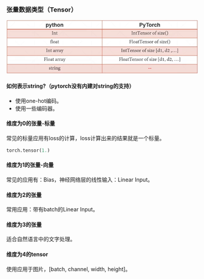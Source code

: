### 张量数据类型（Tensor）

![](../images/python和pytorch数据类型.png)

#### 如何表示string?（pytorch没有内建对string的支持）

- 使用one-hot编码。
- 使用一些编码器。

#### 维度为0的张量-标量

常见的标量应用有loss的计算，loss计算出来的结果就是一个标量。

```python
torch.tensor(1.)
```

#### 维度为1的张量-向量

常见的应用有：Bias，神经网络层的线性输入：Linear Input。

#### 维度为2的张量

常用应用：带有batch的Linear Input。

#### 维度为3的张量

适合自然语言中的文字处理。

#### 维度为4的tensor

使用应用于图片，[batch, channel, width, height]。
